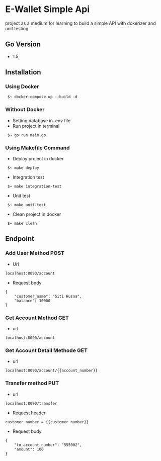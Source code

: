 # E-Wallet Simple Api
project as a medium for learning to build a simple API with dokerizer and unit testing

## Go Version
- 1.5
## Installation
### Using Docker
```docker
 $~ docker-compose up --build -d
```
### Without Docker
- Setting database in .env file
- Run project in terminal
```run
 $~ go run main.go
```
### Using Makefile Command
- Deploy project in docker
```run
 $~ make deploy
```
- Integration test
```run
 $~ make integration-test
```
- Unit test
```run
 $~ make unit-test
```
- Clean project in docker
```run
 $~ make clean
```
## Endpoint
### Add User Method POST
- Url
```endpoint
localhost:8090/account
```
- Request body
```
{
    "customer_name": "Siti Husna",
    "balance": 10000
}
```
### Get Account Method GET
- url
```endpoit
localhost:8090/account
```
### Get Account Detail Methode GET
- url
```endpoint
localhost:8090/account/{{account_number}}
```
### Transfer method PUT
- url
```endpoint
localhost:8090/transfer
```
- Request header
```header
customer_number = {{customer_number}}
```
- Request body
```body
{
    "to_account_number": "555002",
    "amount": 100
}
```
